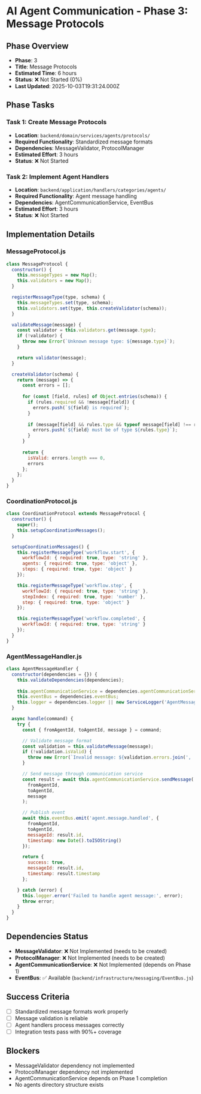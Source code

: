 # AI Agent Communication - Phase 3: Message Protocols

## Phase Overview
- **Phase**: 3
- **Title**: Message Protocols
- **Estimated Time**: 6 hours
- **Status**: ❌ Not Started (0%)
- **Last Updated**: 2025-10-03T19:31:24.000Z

## Phase Tasks

### Task 1: Create Message Protocols
- **Location**: `backend/domain/services/agents/protocols/`
- **Required Functionality**: Standardized message formats
- **Dependencies**: MessageValidator, ProtocolManager
- **Estimated Effort**: 3 hours
- **Status**: ❌ Not Started

### Task 2: Implement Agent Handlers
- **Location**: `backend/application/handlers/categories/agents/`
- **Required Functionality**: Agent message handling
- **Dependencies**: AgentCommunicationService, EventBus
- **Estimated Effort**: 3 hours
- **Status**: ❌ Not Started

## Implementation Details

### MessageProtocol.js
```javascript
class MessageProtocol {
  constructor() {
    this.messageTypes = new Map();
    this.validators = new Map();
  }

  registerMessageType(type, schema) {
    this.messageTypes.set(type, schema);
    this.validators.set(type, this.createValidator(schema));
  }

  validateMessage(message) {
    const validator = this.validators.get(message.type);
    if (!validator) {
      throw new Error(`Unknown message type: ${message.type}`);
    }

    return validator(message);
  }

  createValidator(schema) {
    return (message) => {
      const errors = [];
      
      for (const [field, rules] of Object.entries(schema)) {
        if (rules.required && !message[field]) {
          errors.push(`${field} is required`);
        }
        
        if (message[field] && rules.type && typeof message[field] !== rules.type) {
          errors.push(`${field} must be of type ${rules.type}`);
        }
      }
      
      return {
        isValid: errors.length === 0,
        errors
      };
    };
  }
}
```

### CoordinationProtocol.js
```javascript
class CoordinationProtocol extends MessageProtocol {
  constructor() {
    super();
    this.setupCoordinationMessages();
  }

  setupCoordinationMessages() {
    this.registerMessageType('workflow.start', {
      workflowId: { required: true, type: 'string' },
      agents: { required: true, type: 'object' },
      steps: { required: true, type: 'object' }
    });

    this.registerMessageType('workflow.step', {
      workflowId: { required: true, type: 'string' },
      stepIndex: { required: true, type: 'number' },
      step: { required: true, type: 'object' }
    });

    this.registerMessageType('workflow.completed', {
      workflowId: { required: true, type: 'string' }
    });
  }
}
```

### AgentMessageHandler.js
```javascript
class AgentMessageHandler {
  constructor(dependencies = {}) {
    this.validateDependencies(dependencies);
    
    this.agentCommunicationService = dependencies.agentCommunicationService;
    this.eventBus = dependencies.eventBus;
    this.logger = dependencies.logger || new ServiceLogger('AgentMessageHandler');
  }

  async handle(command) {
    try {
      const { fromAgentId, toAgentId, message } = command;

      // Validate message format
      const validation = this.validateMessage(message);
      if (!validation.isValid) {
        throw new Error(`Invalid message: ${validation.errors.join(', ')}`);
      }

      // Send message through communication service
      const result = await this.agentCommunicationService.sendMessage(
        fromAgentId, 
        toAgentId, 
        message
      );

      // Publish event
      await this.eventBus.emit('agent.message.handled', {
        fromAgentId,
        toAgentId,
        messageId: result.id,
        timestamp: new Date().toISOString()
      });

      return {
        success: true,
        messageId: result.id,
        timestamp: result.timestamp
      };

    } catch (error) {
      this.logger.error('Failed to handle agent message:', error);
      throw error;
    }
  }
}
```

## Dependencies Status
- **MessageValidator**: ❌ Not Implemented (needs to be created)
- **ProtocolManager**: ❌ Not Implemented (needs to be created)
- **AgentCommunicationService**: ❌ Not Implemented (depends on Phase 1)
- **EventBus**: ✅ Available (`backend/infrastructure/messaging/EventBus.js`)

## Success Criteria
- [ ] Standardized message formats work properly
- [ ] Message validation is reliable
- [ ] Agent handlers process messages correctly
- [ ] Integration tests pass with 90%+ coverage

## Blockers
- MessageValidator dependency not implemented
- ProtocolManager dependency not implemented
- AgentCommunicationService depends on Phase 1 completion
- No agents directory structure exists

